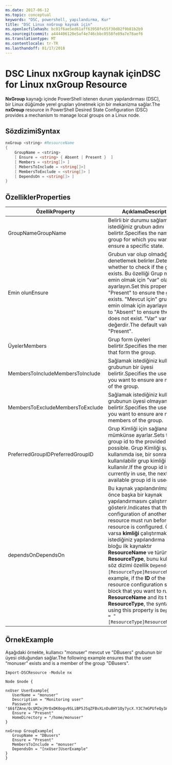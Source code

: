 ```yaml
---
ms.date: 2017-06-12
ms.topic: conceptual
keywords: "DSC, powershell, yapılandırma, Kur"
title: "DSC Linux nxGroup kaynak için"
ms.openlocfilehash: bc01f6ae5ed61aff63958fe55f30d82f9b81b2b9
ms.sourcegitcommit: a444406120e5af4e746cbbc0558fe89a7e78aef6
ms.translationtype: MT
ms.contentlocale: tr-TR
ms.lasthandoff: 01/17/2018
---
```

# <a name="dsc-for-linux-nxgroup-resource"></a><span data-ttu-id="46ec6-103">DSC Linux nxGroup kaynak için</span><span class="sxs-lookup"><span data-stu-id="46ec6-103">DSC for Linux nxGroup Resource</span></span>

<span data-ttu-id="46ec6-104">**NxGroup** kaynağı içinde PowerShell istenen durum yapılandırması (DSC), bir Linux düğümde yerel grupları yönetmek için bir mekanizma sağlar.</span><span class="sxs-lookup"><span data-stu-id="46ec6-104">The **nxGroup** resource in PowerShell Desired State Configuration (DSC) provides a mechanism to manage local groups on a Linux node.</span></span>

## <a name="syntax"></a><span data-ttu-id="46ec6-105">Sözdizimi</span><span class="sxs-lookup"><span data-stu-id="46ec6-105">Syntax</span></span>

```powershell
nxGroup <string> #ResourceName
{
    GroupName = <string>
    [ Ensure = <string> { Absent | Present }  ]
    [ Members = <string[]> ]
    [ MebersToInclude = <string[]>]
    [ MembersToExclude = <string[]> ]
    [ DependsOn = <string[]> ]
}

```

## <a name="properties"></a><span data-ttu-id="46ec6-106">Özellikler</span><span class="sxs-lookup"><span data-stu-id="46ec6-106">Properties</span></span>

|  <span data-ttu-id="46ec6-107">Özellik</span><span class="sxs-lookup"><span data-stu-id="46ec6-107">Property</span></span> |  <span data-ttu-id="46ec6-108">Açıklama</span><span class="sxs-lookup"><span data-stu-id="46ec6-108">Description</span></span> | 
|---|---|
| <span data-ttu-id="46ec6-109">GroupName</span><span class="sxs-lookup"><span data-stu-id="46ec6-109">GroupName</span></span>| <span data-ttu-id="46ec6-110">Belirli bir durumu sağlamak istediğiniz grubun adını belirtir.</span><span class="sxs-lookup"><span data-stu-id="46ec6-110">Specifies the name of the group for which you want to ensure a specific state.</span></span>| 
| <span data-ttu-id="46ec6-111">Emin olun</span><span class="sxs-lookup"><span data-stu-id="46ec6-111">Ensure</span></span>| <span data-ttu-id="46ec6-112">Grubun var olup olmadığını denetlemek belirler.</span><span class="sxs-lookup"><span data-stu-id="46ec6-112">Determines whether to check if the group exists.</span></span> <span data-ttu-id="46ec6-113">Bu özelliği Grup mevcut emin olmak için "var" olarak ayarlayın.</span><span class="sxs-lookup"><span data-stu-id="46ec6-113">Set this property to "Present" to ensure the group exists.</span></span> <span data-ttu-id="46ec6-114">"Mevcut için" grubu yok emin olmak için ayarlayın.</span><span class="sxs-lookup"><span data-stu-id="46ec6-114">Set it to "Absent" to ensure the group does not exist.</span></span> <span data-ttu-id="46ec6-115">"Var" varsayılan değerdir.</span><span class="sxs-lookup"><span data-stu-id="46ec6-115">The default value is "Present".</span></span>| 
| <span data-ttu-id="46ec6-116">Üyeler</span><span class="sxs-lookup"><span data-stu-id="46ec6-116">Members</span></span>| <span data-ttu-id="46ec6-117">Grup form üyeleri belirtir.</span><span class="sxs-lookup"><span data-stu-id="46ec6-117">Specifies the members that form the group.</span></span>| 
| <span data-ttu-id="46ec6-118">MembersToInclude</span><span class="sxs-lookup"><span data-stu-id="46ec6-118">MembersToInclude</span></span>| <span data-ttu-id="46ec6-119">Sağlamak istediğiniz kullanıcıları grubunun bir üyesi belirtir.</span><span class="sxs-lookup"><span data-stu-id="46ec6-119">Specifies the users who you want to ensure are members of the group.</span></span>| 
| <span data-ttu-id="46ec6-120">MembersToExclude</span><span class="sxs-lookup"><span data-stu-id="46ec6-120">MembersToExclude</span></span>| <span data-ttu-id="46ec6-121">Sağlamak istediğiniz kullanıcıları grubunun üyesi olmayan belirtir.</span><span class="sxs-lookup"><span data-stu-id="46ec6-121">Specifies the users who you want to ensure are not members of the group.</span></span>| 
| <span data-ttu-id="46ec6-122">PreferredGroupID</span><span class="sxs-lookup"><span data-stu-id="46ec6-122">PreferredGroupID</span></span>| <span data-ttu-id="46ec6-123">Grup Kimliği için sağlanan değer mümkünse ayarlar.</span><span class="sxs-lookup"><span data-stu-id="46ec6-123">Sets the group id to the provided value if possible.</span></span> <span data-ttu-id="46ec6-124">Grup Kimliği şu anda kullanımda ise, bir sonraki kullanılabilir grup kimliği kullanılır.</span><span class="sxs-lookup"><span data-stu-id="46ec6-124">If the group id is currently in use, the next available group id is used.</span></span>| 
| <span data-ttu-id="46ec6-125">dependsOn</span><span class="sxs-lookup"><span data-stu-id="46ec6-125">DependsOn</span></span> | <span data-ttu-id="46ec6-126">Bu kaynak yapılandırılmadan önce başka bir kaynak yapılandırmasını çalıştırmalısınız gösterir.</span><span class="sxs-lookup"><span data-stu-id="46ec6-126">Indicates that the configuration of another resource must run before this resource is configured.</span></span> <span data-ttu-id="46ec6-127">Örneğin, varsa **kimliği** çalıştırmak istediğiniz yapılandırma betik bloğu ilk kaynaktır **ResourceName** ve türünü **ResourceType**, bunu kullanarak söz dizimi özellik `DependsOn = "[ResourceType]ResourceName"`.</span><span class="sxs-lookup"><span data-stu-id="46ec6-127">For example, if the **ID** of the resource configuration script block that you want to run first is **ResourceName** and its type is **ResourceType**, the syntax for using this property is `DependsOn = "[ResourceType]ResourceName"`.</span></span>| 

## <a name="example"></a><span data-ttu-id="46ec6-128">Örnek</span><span class="sxs-lookup"><span data-stu-id="46ec6-128">Example</span></span>

<span data-ttu-id="46ec6-129">Aşağıdaki örnekte, kullanıcı "monuser" mevcut ve "DBusers" grubunun bir üyesi olduğundan sağlar.</span><span class="sxs-lookup"><span data-stu-id="46ec6-129">The following example ensures that the user “monuser” exists and is a member of the group "DBusers".</span></span>

```
Import-DSCResource -Module nx 

Node $node {

nxUser UserExample{
   UserName = "monuser"
   Description = "Monitoring user"
   Password  =    '$6$fZAne/Qc$MZejMrOxDK0ogv9SLiBP5J5qZFBvXLnDu8HY1Oy7ycX.Y3C7mGPUfeQy3A82ev3zIabhDQnj2ayeuGn02CqE/0'
   Ensure = "Present"
   HomeDirectory = "/home/monuser"
}
 
nxGroup GroupExample{
   GroupName = "DBusers"
   Ensure = "Present"
   MembersToInclude = "monuser"
   DependsOn = "[nxUser]UserExample"            
}
}
```

